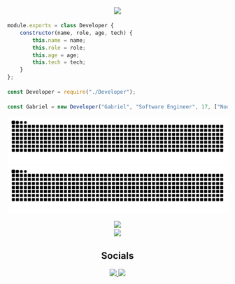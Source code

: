 <div align="center">
  <img src="https://avatars.githubusercontent.com/DryingCore" width="200">
</div>

```javascript
module.exports = class Developer {
	constructor(name, role, age, tech) {
		this.name = name;
		this.role = role;
		this.age = age;
		this.tech = tech;
	}
};

const Developer = require("./Developer");

const Gabriel = new Developer("Gabriel", "Software Engineer", 17, ["NodeJS", "MongoDB", "MySQL", "React", "Electron", "Typescript"]);
```

![github-snake](https://github.com/DryingCore/DryingCore/blob/output/github-contribution-grid-snake.svg#gh-dark-mode-only)
![github-snake](https://github.com/DryingCore/DryingCore/blob/output/github-contribution-grid-snake-dark.svg#gh-light-mode-only)

<div align="center">
  <a href="https://github.com/DryingCore">
    <img src="https://github-readme-stats.vercel.app/api/top-langs/?username=DryingCore&layout=compact&theme=dark">
  </a>
</div>
<div align="center">
  <a href="https://github.com/DryingCore">
    <img src="https://github-readme-streak-stats.herokuapp.com/?user=DryingCore&theme=dark">
  </a>
</div>
<div align="center">
  <h2>Socials</h2>
  <a href="https://www.linkedin.com/in/gabriel-antunes-rocha-816b482a6/" target="_blank">
    <img src="https://img.shields.io/badge/LinkedIn-000000?style=for-the-badge&logo=linkedin&logoColor=blue">
  </a>
  <a href="https://www.instagram.com/__antunesgabriel/" target="_blank">
    <img src="https://img.shields.io/badge/Instagram-000000?style=for-the-badge&logo=instagram&logoColor=green">
  </a>
</div>
